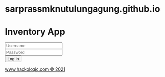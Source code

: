 # sarprassmknutulungagung.github.io
<html>
<head>
    <title>Inventory App</title>
    <script src="https://cdn.tailwindcss.com"></script>
    <link rel="stylesheet" href="https://cdnjs.cloudflare.com/ajax/libs/font-awesome/5.15.3/css/all.min.css">
</head>
<body class="bg-gray-200 flex items-center justify-center min-h-screen">
    <div class="bg-white p-8 rounded-lg shadow-lg w-96">
        <h1 class="text-center text-2xl font-semibold mb-6">Inventory App</h1>
        <form>
            <div class="mb-4">
                <label class="block relative">
                    <span class="absolute inset-y-0 left-0 flex items-center pl-3">
                        <i class="fas fa-user text-gray-400"></i>
                    </span>
                    <input type="text" placeholder="Username" class="pl-10 pr-4 py-2 w-full border rounded-lg focus:outline-none focus:ring-2 focus:ring-blue-500">
                </label>
            </div>
            <div class="mb-6">
                <label class="block relative">
                    <span class="absolute inset-y-0 left-0 flex items-center pl-3">
                        <i class="fas fa-lock text-gray-400"></i>
                    </span>
                    <input type="password" placeholder="Password" class="pl-10 pr-4 py-2 w-full border rounded-lg focus:outline-none focus:ring-2 focus:ring-blue-500">
                </label>
            </div>
            <div class="text-center">
                <button type="submit" class="bg-yellow-500 text-white py-2 px-4 rounded-lg hover:bg-yellow-600 focus:outline-none focus:ring-2 focus:ring-yellow-500">Log in</button>
            </div>
        </form>
        <div class="text-center mt-4">
            <a href="https://www.hackologic.com" class="text-blue-500 text-sm">www.hackologic.com © 2021</a>
        </div>
    </div>
</body>
</html>
